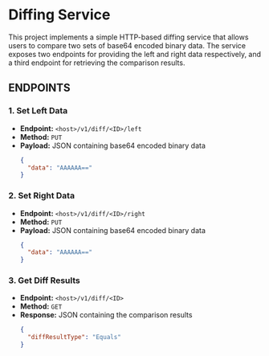 # Diffing Service

This project implements a simple HTTP-based diffing service that allows users to compare two sets of base64 encoded binary data. The service exposes two endpoints for providing the left and right data respectively, and a third endpoint for retrieving the comparison results.

## ENDPOINTS
### 1. Set Left Data
- **Endpoint:** `<host>/v1/diff/<ID>/left`
- **Method:** `PUT`
- **Payload:** JSON containing base64 encoded binary data
  ```json
  {
    "data": "AAAAAA=="
  }

### 2. Set Right Data
- **Endpoint:** `<host>/v1/diff/<ID>/right`
- **Method:** `PUT`
- **Payload:** JSON containing base64 encoded binary data
  ```json
  {
    "data": "AAAAAA=="
  }

### 3. Get Diff Results
- **Endpoint:** `<host>/v1/diff/<ID>`
- **Method:** `GET`
- **Response:** JSON containing the comparison results
  ```json
  {
    "diffResultType": "Equals"
  }

